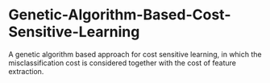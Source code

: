 # Genetic-Algorithm-Based-Cost-Sensitive-Learning
A genetic algorithm based approach for cost sensitive learning, in which the misclassification cost is considered together with the cost of feature extraction. 


